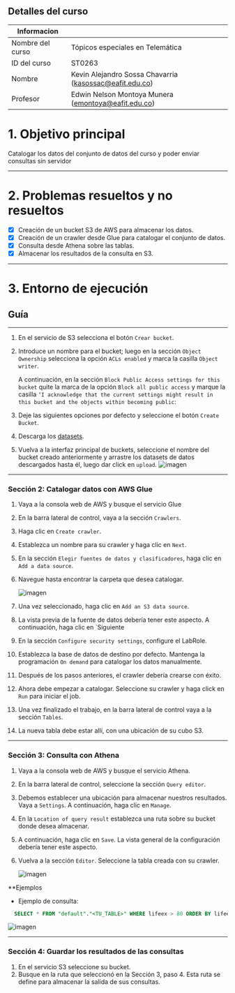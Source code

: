
## Detalles del curso

| Informacion |  |
| --- | --- |
| Nombre del curso | Tópicos especiales en Telemática |
| ID del curso | ST0263 |
| Nombre | Kevin Alejandro Sossa Chavarria (kasossac@eafit.edu.co) |
| Profesor | Edwin Nelson Montoya Munera (emontoya@eafit.edu.co) |

# 1. Objetivo principal

Catalogar los datos del conjunto de datos del curso y poder enviar consultas sin servidor

---

# 2. Problemas resueltos y no resueltos

- [x] Creación de un bucket S3 de AWS para almacenar los datos.
- [x] Creación de un crawler desde Glue para catalogar el conjunto de datos.
- [x] Consulta desde Athena sobre las tablas.
- [x] Almacenar los resultados de la consulta en S3.

---

# 3. Entorno de ejecución

## Guía

---

1. En el servicio de S3 selecciona el botón `Crear bucket`.
2. Introduce un nombre para el bucket; luego en la sección `Object Ownership` selecciona la opción `ACLs enabled` y marca la casilla `Object writer`. 
    
    A continuación, en la sección `Block Public Access settings for this bucket` quite la marca de la opción `Block all public access` y marque la casilla `‘I acknowledge that the current settings might result in this bucket and the objects within becoming public`:

3. Deje las siguientes opciones por defecto y seleccione el botón `Create Bucket`.
4. Descarga los [datasets](https://github.com/st0263eafit/st0263-232/tree/main/bigdata/datasets).
6. Vuelva a la interfaz principal de buckets, seleccione el nombre del bucket creado anteriormente y arrastre los datasets de datos descargados hasta él, luego dar click en `upload`.
  ![imagen](https://github.com/MrSossa/kasossac-st0263/assets/83780739/ccc57eb6-3684-4176-bd7d-b6cfd01c1539)


---

### Sección 2: Catalogar datos con AWS Glue

1. Vaya a la consola web de AWS y busque el servicio Glue
2. En la barra lateral de control, vaya a la sección `Crawlers`.
3. Haga clic en `Create crawler`.
4. Establezca un nombre para su crawler y haga clic en `Next`.
5. En la sección `Elegir fuentes de datos y clasificadores`, haga clic en `Add a data source`.
6. Navegue hasta encontrar la carpeta que desea catalogar.

   ![imagen](https://github.com/MrSossa/kasossac-st0263/assets/83780739/1f3ee3db-4f34-49c1-a89a-2246f3986416)

7. Una vez seleccionado, haga clic en `Add an S3 data source`.
8. La vista previa de la fuente de datos debería tener este aspecto. A continuación, haga clic en `Siguiente
9. En la sección `Configure security settings`, configure el LabRole.
10. Establezca la base de datos de destino por defecto. Mantenga la programación `On demand` para catalogar los datos manualmente.
11. Después de los pasos anteriores, el crawler debería crearse con éxito.
12. Ahora debe empezar a catalogar. Seleccione su crawler y haga click en `Run` para iniciar el job.
13. Una vez finalizado el trabajo, en la barra lateral de control vaya a la sección `Tables`.
14. La nueva tabla debe estar allí, con una ubicación de su cubo S3.

---

### Sección 3: Consulta con Athena

1. Vaya a la consola web de AWS y busque el servicio Athena.
2. En la barra lateral de control, seleccione la sección `Query editor`.
3. Debemos establecer una ubicación para almacenar nuestros resultados. Vaya a `Settings`. A continuación, haga clic en `Manage`.
4. En la `Location of query result` establezca una ruta sobre su bucket donde desea almacenar.
5. A continuación, haga clic en `Save`. La vista general de la configuración debería tener este aspecto.
6. Vuelva a la sección `Editor`. Seleccione la tabla creada con su crawler.

   ![imagen](https://github.com/MrSossa/kasossac-st0263/assets/83780739/9147cc2d-9157-4f11-b1ae-aa6b16e63953)

**Ejemplos
- Ejemplo de consulta:
```sql
  SELECT * FROM "default"."<TU_TABLE>" WHERE lifeex > 80 ORDER BY lifeex desc;
```
![imagen](https://github.com/MrSossa/kasossac-st0263/assets/83780739/7fbc8432-a8f7-43e5-988e-14a76b613072)

---

### Sección 4: Guardar los resultados de las consultas

1. En el servicio S3 seleccione su bucket.
2. Busque en la ruta que seleccionó en la Sección 3, paso 4. Esta ruta se define para almacenar la salida de sus consultas.
